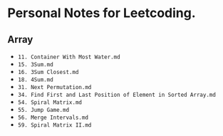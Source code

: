 # Personal Notes for Leetcoding. 

## Array
- `11. Container With Most Water.md`
- `15. 3Sum.md`
- `16. 3Sum Closest.md`
- `18. 4Sum.md`
- `31. Next Permutation.md`
- `34. Find First and Last Position of Element in Sorted Array.md`
- `54. Spiral Matrix.md`
- `55. Jump Game.md`
- `56. Merge Intervals.md`
- `59. Spiral Matrix II.md`

